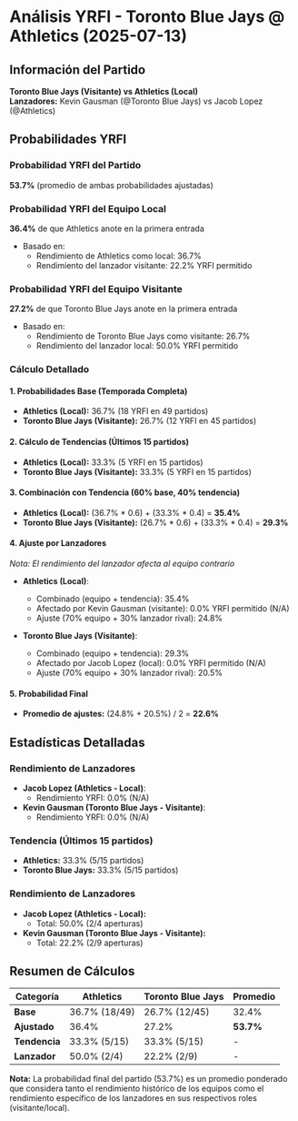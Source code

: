 # Análisis YRFI - Toronto Blue Jays @ Athletics (2025-07-13)

## Información del Partido
**Toronto Blue Jays (Visitante) vs Athletics (Local)**  
**Lanzadores:** Kevin Gausman (@Toronto Blue Jays) vs Jacob Lopez (@Athletics)

## Probabilidades YRFI

### Probabilidad YRFI del Partido
**53.7%** (promedio de ambas probabilidades ajustadas)

### Probabilidad YRFI del Equipo Local
**36.4%** de que Athletics anote en la primera entrada
- Basado en:
  - Rendimiento de Athletics como local: 36.7%
  - Rendimiento del lanzador visitante: 22.2% YRFI permitido

### Probabilidad YRFI del Equipo Visitante
**27.2%** de que Toronto Blue Jays anote en la primera entrada
- Basado en:
  - Rendimiento de Toronto Blue Jays como visitante: 26.7%
  - Rendimiento del lanzador local: 50.0% YRFI permitido

### Cálculo Detallado

#### 1. Probabilidades Base (Temporada Completa)
- **Athletics (Local):** 36.7% (18 YRFI en 49 partidos)
- **Toronto Blue Jays (Visitante):** 26.7% (12 YRFI en 45 partidos)

#### 2. Cálculo de Tendencias (Últimos 15 partidos)
- **Athletics (Local):** 33.3% (5 YRFI en 15 partidos)
- **Toronto Blue Jays (Visitante):** 33.3% (5 YRFI en 15 partidos)

#### 3. Combinación con Tendencia (60% base, 40% tendencia)
- **Athletics (Local):** (36.7% * 0.6) + (33.3% * 0.4) = **35.4%**
- **Toronto Blue Jays (Visitante):** (26.7% * 0.6) + (33.3% * 0.4) = **29.3%**

#### 4. Ajuste por Lanzadores
*Nota: El rendimiento del lanzador afecta al equipo contrario*

- **Athletics (Local)**:
  - Combinado (equipo + tendencia): 35.4%
  - Afectado por Kevin Gausman (visitante): 0.0% YRFI permitido (N/A)
  - Ajuste (70% equipo + 30% lanzador rival): 24.8%

- **Toronto Blue Jays (Visitante)**:
  - Combinado (equipo + tendencia): 29.3%
  - Afectado por Jacob Lopez (local): 0.0% YRFI permitido (N/A)
  - Ajuste (70% equipo + 30% lanzador rival): 20.5%

#### 5. Probabilidad Final
- **Promedio de ajustes:** (24.8% + 20.5%) / 2 = **22.6%**

## Estadísticas Detalladas


### Rendimiento de Lanzadores
- **Jacob Lopez (Athletics - Local)**:
  - Rendimiento YRFI: 0.0% (N/A)
- **Kevin Gausman (Toronto Blue Jays - Visitante)**:
  - Rendimiento YRFI: 0.0% (N/A)
### Tendencia (Últimos 15 partidos)
- **Athletics:** 33.3% (5/15 partidos)
- **Toronto Blue Jays:** 33.3% (5/15 partidos)

### Rendimiento de Lanzadores
- **Jacob Lopez (Athletics - Local):**
  - Total: 50.0% (2/4 aperturas)
- **Kevin Gausman (Toronto Blue Jays - Visitante):**
  - Total: 22.2% (2/9 aperturas)

## Resumen de Cálculos
| Categoría | Athletics            | Toronto Blue Jays    | Promedio |
|-----------|----------------------|----------------------|----------|
| **Base** | 36.7% (18/49) | 26.7% (12/45) | 32.4% |
| **Ajustado** | 36.4% | 27.2% | **53.7%** |
| **Tendencia** | 33.3% (5/15) | 33.3% (5/15) | - |
| **Lanzador** | 50.0% (2/4) | 22.2% (2/9) | - |

**Nota:** La probabilidad final del partido (53.7%) es un promedio ponderado que considera tanto el rendimiento histórico de los equipos como el rendimiento específico de los lanzadores en sus respectivos roles (visitante/local).